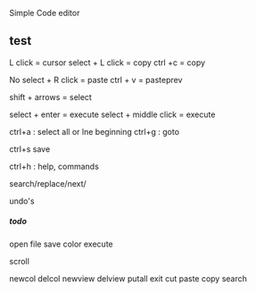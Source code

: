 Simple Code editor

## test
L click = cursor
select + L click = copy
ctrl +c = copy

No select + R click = paste
ctrl + v = pasteprev

shift + arrows = select

select + enter = execute
select + middle click = execute

ctrl+a : select all or lne beginning
ctrl+g : goto

ctrl+s save

ctrl+h : help, commands


search/replace/next/

undo's

##### todo
open file
save
color
execute

scroll

newcol
delcol
newview
delview
putall
exit
cut
paste
copy
search